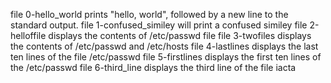 file 0-hello_world prints "hello, world", followed by a new line to the standard output.
file 1-confused_similey will print a confused similey
file 2-helloffile displays the contents of /etc/passwd file
file 3-twofiles displays the contents of /etc/passwd and /etc/hosts
file 4-lastlines displays the last ten lines of the file /etc/passwd
file 5-firstlines displays the first ten lines of the /etc/passwd
file 6-third_line displays the third line of the file iacta
